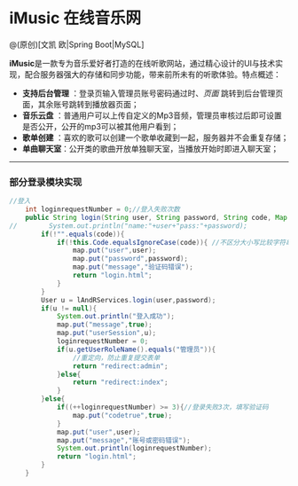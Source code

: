 # iMusic 在线音乐网 

@(原创)[文凯 欧|Spring Boot|MySQL]

**iMusic**是一款专为音乐爱好者打造的在线听歌网站，通过精心设计的UI与技术实现，配合服务器强大的存储和同步功能，带来前所未有的听歌体验。特点概述：
- **支持后台管理** ：登录页输入管理员账号密码通过时、*页面* 跳转到后台管理页面，其余账号跳转到播放器页面；
- **音乐云盘** ：普通用户可以上传自定义的Mp3音频，管理员审核过后即可设置是否公开，公开的mp3可以被其他用户看到；
- **歌单创建** ：喜欢的歌可以创建一个歌单收藏到一起，服务器并不会重复存储；
- **单曲聊天室**：公开类的歌曲开放单独聊天室，当播放开始时即进入聊天室；

-------------------

### 部分登录模块实现
``` java
//登入
    int loginrequestNumber = 0;//登入失败次数
    public String login(String user, String password, String code, Map map){
//        System.out.println("name:"+user+"pass:"+password);
        if(!"".equals(code)){
            if(!this.Code.equalsIgnoreCase(code)){ //不区分大小写比较字符串
                map.put("user",user);
                map.put("password",password);
                map.put("message","验证码错误");
                return "login.html";
            }
        }
        User u = lAndRServices.login(user,password);
        if(u != null){
            System.out.println("登入成功");
            map.put("message",true);
            map.put("userSession",u);
            loginrequestNumber = 0;
            if(u.getUserRoleName().equals("管理员")){
                //重定向，防止重复提交表单
                return "redirect:admin";
            }else{
                return "redirect:index";
            }
        }else{
            if((++loginrequestNumber) >= 3){//登录失败3次，填写验证码
                map.put("codetrue",true);
            }
            map.put("user",user);
            map.put("message","账号或密码错误");
            System.out.println(loginrequestNumber);
            return "login.html";
        }
    }
```

